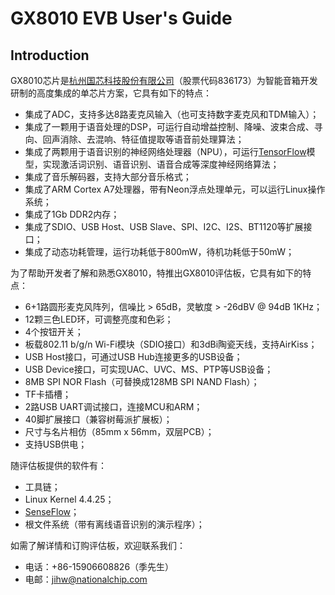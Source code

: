# GX8010 EVB User's Guide

## Introduction

GX8010芯片是[杭州国芯科技股份有限公司](http://www.nationalchip.com/)（股票代码836173）为智能音箱开发研制的高度集成的单芯片方案，它具有如下的特点：

* 集成了ADC，支持多达8路麦克风输入（也可支持数字麦克风和TDM输入）；
* 集成了一颗用于语音处理的DSP，可运行自动增益控制、降噪、波束合成、寻向、回声消除、去混响、特征值提取等语音前处理算法；
* 集成了两颗用于语音识别的神经网络处理器（NPU），可运行[TensorFlow](https://www.tensorflow.org/)模型，实现激活词识别、语音识别、语音合成等深度神经网络算法；
* 集成了音乐解码器，支持大部分音乐格式；
* 集成了ARM Cortex A7处理器，带有Neon浮点处理单元，可以运行Linux操作系统；
* 集成了1Gb DDR2内存；
* 集成了SDIO、USB Host、USB Slave、SPI、I2C、I2S、BT1120等扩展接口；
* 集成了动态功耗管理，运行功耗低于800mW，待机功耗低于50mW；

为了帮助开发者了解和熟悉GX8010，特推出GX8010评估板，它具有如下的特点：

* 6+1路圆形麦克风阵列，信噪比 &gt; 65dB，灵敏度 &gt; -26dBV @ 94dB 1KHz；
* 12颗三色LED环，可调整亮度和色彩；
* 4个按钮开关；
* 板载802.11 b/g/n Wi-Fi模块（SDIO接口）和3dBi陶瓷天线，支持AirKiss；
* USB Host接口，可通过USB Hub连接更多的USB设备；
* USB Device接口，可实现UAC、UVC、MS、PTP等USB设备；
* 8MB SPI NOR Flash（可替换成128MB SPI NAND Flash）；
* TF卡插槽；
* 2路USB UART调试接口，连接MCU和ARM；
* 40脚扩展接口（兼容树莓派扩展板）；
* 尺寸与名片相仿（85mm x 56mm，双层PCB）；
* 支持USB供电；

随评估板提供的软件有：

* 工具链；
* Linux Kernel 4.4.25；
* [SenseFlow](https://github.com/NationalChip/SenseFlow)；
* 根文件系统（带有离线语音识别的演示程序）；

如需了解详情和订购评估板，欢迎联系我们：

* 电话：+86-15906608826（季先生）
* 电邮：jihw@nationalchip.com



